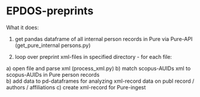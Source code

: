 # EPDOS-preprints
What it does:

1) get pandas dataframe of all internal person records in Pure via Pure-API (get_pure_internal persons.py)

2) loop over preprint xml-files in specified directory - for each file:
   
  a) open file and parse xml (process_xml.py)
  b) match scopus-AUIDs xml to scopus-AUIDs in Pure person records  
  b) add data to pd-dataframes for analyzing xml-record data on publ record / authors / affiliations
  c) create xml-record for Pure-ingest 


